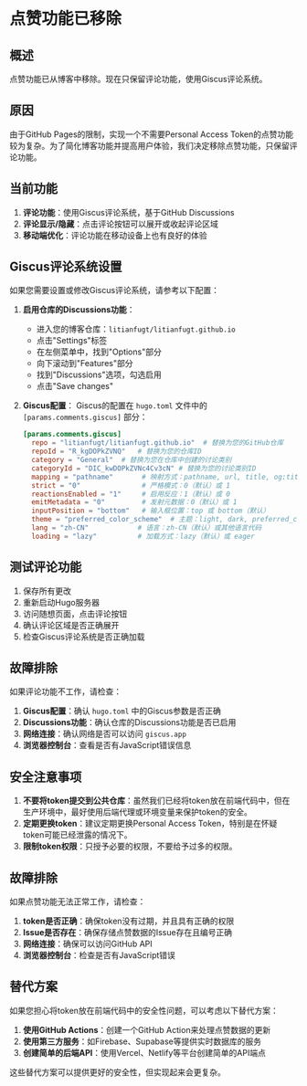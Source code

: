 # 点赞功能已移除

## 概述

点赞功能已从博客中移除。现在只保留评论功能，使用Giscus评论系统。

## 原因

由于GitHub Pages的限制，实现一个不需要Personal Access Token的点赞功能较为复杂。为了简化博客功能并提高用户体验，我们决定移除点赞功能，只保留评论功能。

## 当前功能

1. **评论功能**：使用Giscus评论系统，基于GitHub Discussions
2. **评论显示/隐藏**：点击评论按钮可以展开或收起评论区域
3. **移动端优化**：评论功能在移动设备上也有良好的体验

## Giscus评论系统设置

如果您需要设置或修改Giscus评论系统，请参考以下配置：

1. **启用仓库的Discussions功能**：
   - 进入您的博客仓库：`litianfugt/litianfugt.github.io`
   - 点击"Settings"标签
   - 在左侧菜单中，找到"Options"部分
   - 向下滚动到"Features"部分
   - 找到"Discussions"选项，勾选启用
   - 点击"Save changes"

2. **Giscus配置**：
   Giscus的配置在 `hugo.toml` 文件中的 `[params.comments.giscus]` 部分：

   ```toml
   [params.comments.giscus]
     repo = "litianfugt/litianfugt.github.io"  # 替换为您的GitHub仓库
     repoId = "R_kgDOPkZVNQ"   # 替换为您的仓库ID
     category = "General"  # 替换为您在仓库中创建的讨论类别
     categoryId = "DIC_kwDOPkZVNc4Cv3cN" # 替换为您的讨论类别ID
     mapping = "pathname"       # 映射方式：pathname, url, title, og:title
     strict = "0"               # 严格模式：0（默认）或 1
     reactionsEnabled = "1"     # 启用反应：1（默认）或 0
     emitMetadata = "0"         # 发射元数据：0（默认）或 1
     inputPosition = "bottom"   # 输入框位置：top 或 bottom（默认）
     theme = "preferred_color_scheme"  # 主题：light, dark, preferred_color_scheme（默认）
     lang = "zh-CN"            # 语言：zh-CN（默认）或其他语言代码
     loading = "lazy"          # 加载方式：lazy（默认）或 eager
   ```

## 测试评论功能

1. 保存所有更改
2. 重新启动Hugo服务器
3. 访问随想页面，点击评论按钮
4. 确认评论区域是否正确展开
5. 检查Giscus评论系统是否正确加载

## 故障排除

如果评论功能不工作，请检查：

1. **Giscus配置**：确认 `hugo.toml` 中的Giscus参数是否正确
2. **Discussions功能**：确认仓库的Discussions功能是否已启用
3. **网络连接**：确认网络是否可以访问 `giscus.app`
4. **浏览器控制台**：查看是否有JavaScript错误信息

## 安全注意事项

1. **不要将token提交到公共仓库**：虽然我们已经将token放在前端代码中，但在生产环境中，最好使用后端代理或环境变量来保护token的安全。
2. **定期更换token**：建议定期更换Personal Access Token，特别是在怀疑token可能已经泄露的情况下。
3. **限制token权限**：只授予必要的权限，不要给予过多的权限。

## 故障排除

如果点赞功能无法正常工作，请检查：

1. **token是否正确**：确保token没有过期，并且具有正确的权限
2. **Issue是否存在**：确保存储点赞数据的Issue存在且编号正确
3. **网络连接**：确保可以访问GitHub API
4. **浏览器控制台**：检查是否有JavaScript错误

## 替代方案

如果您担心将token放在前端代码中的安全性问题，可以考虑以下替代方案：

1. **使用GitHub Actions**：创建一个GitHub Action来处理点赞数据的更新
2. **使用第三方服务**：如Firebase、Supabase等提供实时数据库的服务
3. **创建简单的后端API**：使用Vercel、Netlify等平台创建简单的API端点

这些替代方案可以提供更好的安全性，但实现起来会更复杂。
